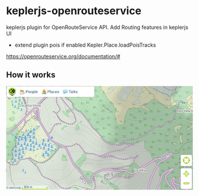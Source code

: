 # keplerjs-openrouteservice
keplerjs plugin for OpenRouteService API. Add Routing features in keplerjs UI

* extend plugin pois if enabled Kepler.Place.loadPoisTracks

https://openrouteservice.org/documentation/#

## How it works
![Rounting Demo](https://raw.githubusercontent.com/Keplerjs/keplerjs-openrouteservice/master/private/screenshots/routing.gif)


